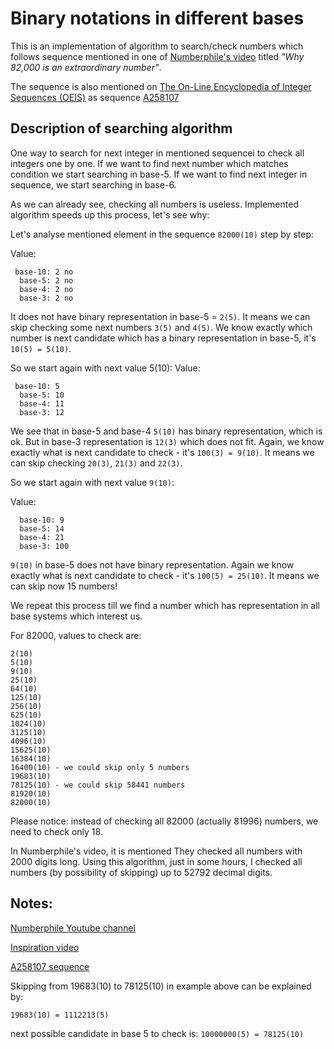 # Binary notations in different bases

This is an implementation of algorithm to search/check numbers which follows sequence mentioned in one of [Numberphile's video](https://www.youtube.com/watch?v=LNS1fabDkeA) titled *"Why 82,000 is an extraordinary number"*.

The sequence is also mentioned on [The On-Line Encyclopedia of Integer Sequences (OEIS)](http://oeis.org) as sequence [A258107](https://oeis.org/A258107)

## Description of searching algorithm

One way to search for next integer in mentioned sequencei to check all integers one by one.
If we want to find next number which matches condition we start searching in base-5. If we want to find next integer in sequence, we start searching in base-6.

As we can already see, checking all numbers is useless. Implemented algorithm speeds up this process, let's see why:

Let's analyse mentioned element in the sequence `82000(10)` step by step:

Value:
```
 base-10: 2 no
  base-5: 2 no
  base-4: 2 no
  base-3: 2 no
```
It does not have binary representation in base-5 = `2(5)`. It means we can skip checking some next numbers `3(5)` and `4(5)`. We know exactly which number is next candidate which has a binary representation in base-5, it's `10(5) = 5(10)`.

So we start again with next value 5(10):
Value:
```
 base-10: 5
  base-5: 10
  base-4: 11
  base-3: 12
```
We see that in base-5 and base-4 `5(10)` has binary representation, which is ok.
But in base-3 representation is `12(3)` which does not fit.
Again, we know exactly what is next candidate to check - it's `100(3) = 9(10)`. It means we can skip checking `20(3)`, `21(3)` and `22(3)`.

So we start again with next value `9(10)`:

Value:
```
  base-10: 9
  base-5: 14
  base-4: 21
  base-3: 100
```

`9(10)` in base-5 does not have binary representation. Again we know exactly what is next candidate to check - it's `100(5) = 25(10)`. It means we can skip now 15 numbers!

We repeat this process till we find a number which has representation in all base systems which interest us.

For 82000, values to check are:
```
2(10)
5(10)
9(10)
25(10)
64(10)
125(10)
256(10)
625(10)
1024(10)
3125(10)
4096(10)
15625(10)
16384(10)
16400(10) - we could skip only 5 numbers
19683(10)
78125(10) - we could skip 58441 numbers
81920(10)
82000(10)
```

Please notice: instead of checking all 82000 (actually 81996) numbers, we need to check only 18.

In Numberphile's video, it is mentioned They checked all numbers with 2000 digits long.
Using this algorithm, just in some hours, I checked all numbers (by possibility of skipping) up to 52792 decimal digits.

## Notes:

[Numberphile Youtube channel](https://www.youtube.com/channel/UCoxcjq-8xIDTYp3uz647V5A)

[Inspiration video](https://www.youtube.com/watch?v=LNS1fabDkeA)

[A258107 sequence](https://oeis.org/A258107)

Skipping from 19683(10) to 78125(10) in example above can be explained by:
```
19683(10) = 1112213(5)
```
next possible candidate in base 5 to check is: `10000000(5) = 78125(10)`
